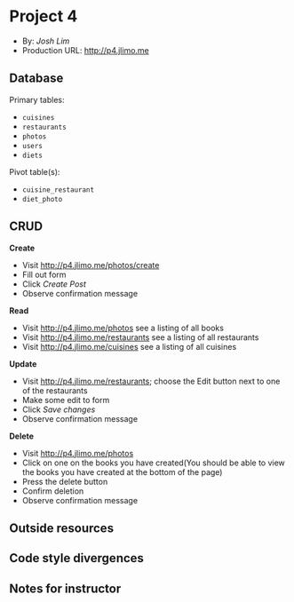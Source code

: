 # Project 4
+ By: *Josh Lim*
+ Production URL: <http://p4.jlimo.me>

## Database
Primary tables:
  + `cuisines`
  + `restaurants`
  + `photos`
  + `users`
  + `diets`
  
Pivot table(s):
  + `cuisine_restaurant`
  + `diet_photo`


## CRUD

__Create__
  + Visit <http://p4.jlimo.me/photos/create>
  + Fill out form
  + Click *Create Post*
  + Observe confirmation message
  
__Read__
  + Visit <http://p4.jlimo.me/photos> see a listing of all books
  + Visit <http://p4.jlimo.me/restaurants> see a listing of all restaurants
  + Visit <http://p4.jlimo.me/cuisines> see a listing of all cuisines
  
__Update__
  + Visit <http://p4.jlimo.me/restaurants>; choose the Edit button next to one of the restaurants
  + Make some edit to form
  + Click *Save changes*
  + Observe confirmation message
  
__Delete__
  + Visit <http://p4.jlimo.me/photos>
  + Click on one on the books you have created(You should be able to view the books you have created at the bottom of the page)
  + Press the delete button
  + Confirm deletion
  + Observe confirmation message

## Outside resources

## Code style divergences

## Notes for instructor

